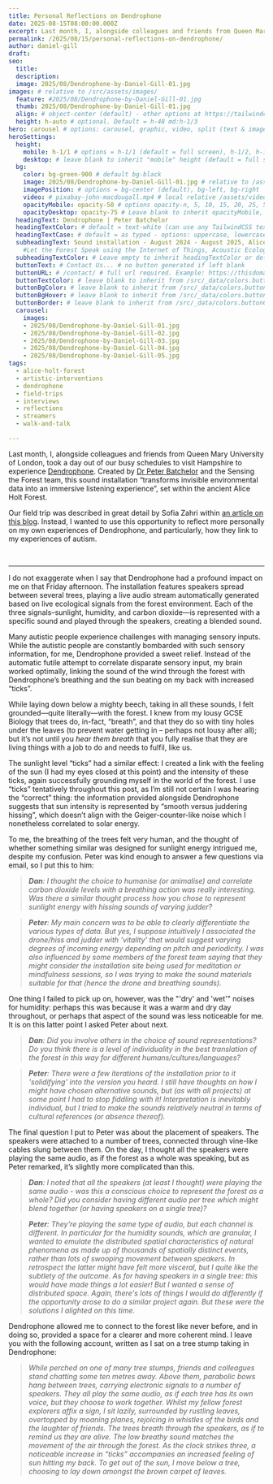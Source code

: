 ```yaml
---
title: Personal Reflections on Dendrophone
date: 2025-08-15T08:00:00.000Z
excerpt: Last month, I, alongside colleagues and friends from Queen Mary University of London, took a day out of our busy schedules to visit Hampshire to experience Dendrophone.
permalink: /2025/08/15/personal-reflections-on-dendrophone/
author: daniel-gill
draft:
seo:
  title:
  description:
  image: 2025/08/Dendrophone-by-Daniel-Gill-01.jpg
images: # relative to /src/assets/images/
  feature: #2025/08/Dendrophone-by-Daniel-Gill-01.jpg
  thumb: 2025/08/Dendrophone-by-Daniel-Gill-01.jpg
  align: # object-center (default) - other options at https://tailwindcss.com/docs/object-position
  height: h-auto # optional. Default = h-48 md:h-1/3
hero: carousel # options: carousel, graphic, video, split (text & image)
heroSettings:
  height:
    mobile: h-1/1 # options = h-1/1 (default = full screen), h-1/2, h-1/3, h-3/4, h-9/10, h-48 (12rem, 192px), h-56 (14rem, 224px), h-64 (16rem, 256px)
    desktop: # leave blank to inherit "mobile" height (default = full screen)
  bg:
    color: bg-green-900 # default bg-black
    image: 2025/08/Dendrophone-by-Daniel-Gill-01.jpg # relative to /assets/images/
    imagePosition: # options = bg-center (default), bg-left, bg-right
    video: # pixabay-john-macdougall.mp4 # local relative /assets/video/, or full https://... if remote?
    opacityMobile: opacity-50 # options opacity-n, 5, 10, 15, 20, 25, 50, 75, 100 (default)
    opacityDesktop: opacity-75 # Leave blank to inherit opacityMobile, use same options as opacityMobile
  headingText: Dendrophone | Peter Batchelor
  headingTextColor: # default = text-white (can use any TailwindCSS text-[color]-[xxx])
  headingTextCase: # default = as typed - options: uppercase, lowercase, capitalize
  subheadingText: Sound installation - August 2024 - August 2025, Alice Holt Forest (free entrance) #>
    #Let the Forest Speak using the Internet of Things, Acoustic Ecology and Creative AI<br /><span style="color:grey">AHRC-funded project (2023-25) : AH/X011585/1</span>
  subheadingTextColor: # Leave empty to inherit headingTextColor or default (text-white) or use any text-[color]-[xxx]
  buttonText: # Contact Us... # no button generated if left blank
  buttonURL: # /contact/ # full url required. Example: https://thisdomain.com/somepage/
  buttonTextColor: # leave blank to inherit from /src/_data/colors.buttonCustom or buttonDefault
  buttonBgColor: # leave blank to inherit from /src/_data/colors.buttonCustom.bg or buttonDefault.bg
  buttonBgHover: # leave blank to inherit from /src/_data/colors.buttonCustom.bgHover or buttonDefault.bgHover
  buttonBorder: # leave blank to inherit from /src/_data/colors.buttonCustom.border or buttonDefault.border
  carousel:
    images:
    - 2025/08/Dendrophone-by-Daniel-Gill-01.jpg
    - 2025/08/Dendrophone-by-Daniel-Gill-02.jpg    
    - 2025/08/Dendrophone-by-Daniel-Gill-03.jpg
    - 2025/08/Dendrophone-by-Daniel-Gill-04.jpg
    - 2025/08/Dendrophone-by-Daniel-Gill-05.jpg        
tags:
  - alice-holt-forest
  - artistic-interventions
  - dendrophone
  - field-trips
  - interviews
  - reflections
  - streamers
  - walk-and-talk

---
```


Last month, I, alongside colleagues and friends from Queen Mary University of London, took a day out of our busy schedules to visit Hampshire to experience [Dendrophone](/exhibition/your-sonic-forest-dendrophone-peter-batchelor/). Created by [Dr Peter Batchelor](/authors/peter-batchelor/) and the Sensing the Forest team, this sound installation “transforms invisible environmental data into an immersive listening experience”, set within the ancient Alice Holt Forest.

Our field trip was described in great detail by Sofia Zahri within [an article on this blog](/2025/08/01/walk-and-talk-field-trip-to-alice-holt-forest/). Instead, I wanted to use this opportunity to reflect more personally on my own experiences of Dendrophone, and particularly, how they link to my experiences of autism.

<br />

---

I do not exaggerate when I say that Dendrophone had a profound impact on me on that Friday afternoon. The installation features speakers spread between several trees, playing a live audio stream automatically generated based on live ecological signals from the forest environment. Each of the three signals–sunlight, humidity, and carbon dioxide—is represented with a specific sound and played through the speakers, creating a blended sound.

Many autistic people experience challenges with managing sensory inputs. While the autistic people are constantly bombarded with such sensory information, for me, Dendrophone provided a sweet relief. Instead of the automatic futile attempt to correlate disparate sensory input, my brain worked optimally, linking the sound of the wind through the forest with Dendrophone’s breathing and the sun beating on my back with increased “ticks”.

While laying down below a mighty beech, taking in all these sounds, I felt grounded—quite literally—with the forest. I knew from my lousy GCSE Biology that trees do, in-fact, “breath”, and that they do so with tiny holes under the leaves (to prevent water getting in – perhaps not lousy after all); but it’s not until you *hear them breath* that you fully realise that they are living things with a job to do and needs to fulfil, like us. 

The sunlight level “ticks” had a similar effect: I created a link with the feeling of the sun (I had my eyes closed at this point) and the intensity of these ticks, again successfully grounding myself in the world of the forest. I use “ticks” tentatively throughout this post, as I’m still not certain I was hearing the “correct” thing: the information provided alongside Dendrophone suggests that sun intensity is represented by “smooth versus juddering hissing”, which doesn’t align with the Geiger-counter-like noise which I nonetheless correlated to solar energy. 

To me, the breathing of the trees felt very human, and the thought of whether something similar was designed for sunlight energy intrigued me, despite my confusion. Peter was kind enough to answer a few questions via email, so I put this to him:

> ***Dan**: I thought the choice to humanise (or animalise) and correlate carbon dioxide levels with a breathing action was really interesting. Was there a similar thought process how you chose to represent sunlight energy with hissing sounds of varying judder?*

> ***Peter**: My main concern was to be able to clearly differentiate the various types of data. But yes, I suppose intuitively I associated the drone/hiss and judder with 'vitality' that would suggest varying degrees of incoming energy depending on pitch and periodicity. I was also influenced by some members of the forest team saying that they might consider the installation site being used for meditation or mindfulness sessions, so I was trying to make the sound materials suitable for that (hence the drone and breathing sounds).*

One thing I failed to pick up on, however, was the "'dry' and 'wet'" noises for humidity: perhaps this was because it was a warm and dry day throughout, or perhaps that aspect of the sound was less noticeable for me. It is on this latter point I asked Peter about next.

> ***Dan**: Did you involve others in the choice of sound representations? Do you think there is a level of individuality in the best translation of the forest in this way for different humans/cultures/languages?*

> ***Peter**: There were a few iterations of the installation prior to it 'solidifying' into the version you heard. I still have thoughts on how I might have chosen alternative sounds, but (as with all projects) at some point I had to stop fiddling with it! Interpretation is inevitably individual, but I tried to make the sounds relatively neutral in terms of cultural references (or absence thereof).*

The final question I put to Peter was about the placement of speakers. The speakers were attached to a number of trees, connected through vine-like cables slung between them. On the day, I thought all the speakers were playing the same audio, as if the forest as a whole was speaking, but as Peter remarked, it’s slightly more complicated than this.

> ***Dan**: I noted that all the speakers (at least I thought) were playing the same audio - was this a conscious choice to represent the forest as a whole? Did you consider having different audio per tree which might blend together (or having speakers on a single tree)?*

> ***Peter**: They’re playing the same *type* of audio, but each channel is different. In particular for the humidity sounds, which are granular, I wanted to emulate the distributed spatial characteristics of natural phenomena as made up of thousands of spatially distinct events, rather than lots of swooping movement between speakers. In retrospect the latter might have felt more visceral, but I quite like the subtlety of the outcome. As for having speakers in a single tree: this would have made things a *lot* easier! But I wanted a sense of distributed space. Again, there's lots of things I would do differently if the opportunity arose to do a similar project again. But these were the solutions I alighted on this time.*

Dendrophone allowed me to connect to the forest like never before, and in doing so, provided a space for a clearer and more coherent mind. I leave you with the following account, written as I sat on a tree stump taking in Dendrophone:

> *While perched on one of many tree stumps, friends and colleagues stand chatting some ten metres away. Above them, parabolic bows hang between trees, carrying electronic signals to a number of speakers. They all play the same audio, as if each tree has its own voice, but they choose to work together. Whilst my fellow forest explorers affix a sign, I sit lazily, surrounded by rustling leaves, overtopped by moaning planes, rejoicing in whistles of the birds and the laughter of friends. The trees breath through the speakers, as if to remind us they are alive. The low breathy sound matches the movement of the air through the forest. As the clock strikes three, a noticeable increase in “ticks” accompanies an increased feeling of sun hitting my back. To get out of the sun, I move below a tree, choosing to lay down amongst the brown carpet of leaves.*



